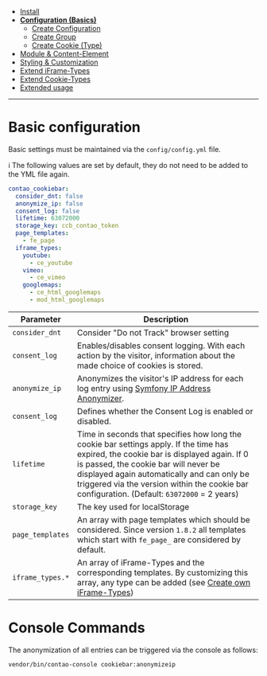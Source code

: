 - [Install](INSTALL.md)
- [**Configuration (Basics)**](BASICS.md)
    - [Create Configuration](CONFIGURATION.md)
    - [Create Group](GROUP.md)
    - [Create Cookie (Type)](COOKIE.md)
- [Module & Content-Element](MOD_CE.md)
- [Styling & Customization](CUSTOMIZATION.md)
- [Extend iFrame-Types](EXTEND_IFRAME.md)
- [Extend Cookie-Types](EXTEND_TYPE.md)
- [Extended usage](EXTENDED_USAGE.md)

---

# Basic configuration
Basic settings must be maintained via the `config/config.yml` file. 

ℹ The following values are set by default, they do not need to be added to the YML file again.

```yaml
contao_cookiebar:
  consider_dnt: false
  anonymize_ip: false
  consent_log: false
  lifetime: 63072000
  storage_key: ccb_contao_token
  page_templates:
    - fe_page
  iframe_types:
    youtube: 
      - ce_youtube
    vimeo: 
      - ce_vimeo
    googlemaps:
      - ce_html_googlemaps
      - mod_html_googlemaps
```

Parameter | Description
---------- | -----------
`consider_dnt` | Consider "Do not Track" browser setting
`consent_log` | Enables/disables consent logging. With each action by the visitor, information about the made choice of cookies is stored.
`anonymize_ip` | Anonymizes the visitor's IP address for each log entry using [Symfony IP Address Anonymizer](https://symfony.com/blog/new-in-symfony-4-4-ip-address-anonymizer).
`consent_log` | Defines whether the Consent Log is enabled or disabled.
`lifetime` | Time in seconds that specifies how long the cookie bar settings apply. If the time has expired, the cookie bar is displayed again. If 0 is passed, the cookie bar will never be displayed again automatically and can only be triggered via the version within the cookie bar configuration. (Default: `63072000` = 2 years)
`storage_key` | The key used for localStorage
`page_templates` | An array with page templates which should be considered. Since version `1.8.2` all templates which start with `fe_page_` are considered by default.
`iframe_types.*` | An array of iFrame-Types and the corresponding templates. By customizing this array, any type can be added (see [Create own iFrame-Types](EXTEND_IFRAME.md))

# Console Commands
The anonymization of all entries can be triggered via the console as follows:
```
vendor/bin/contao-console cookiebar:anonymizeip
```

